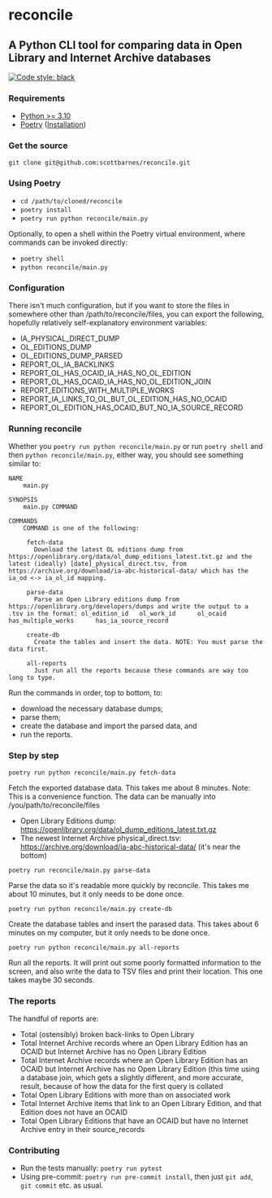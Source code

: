 # reconcile
## A Python CLI tool for comparing data in Open Library and Internet Archive databases
[![Code style: black](https://img.shields.io/badge/code%20style-black-000000.svg)](https://github.com/psf/black)

### Requirements
- [Python >= 3.10](https://www.python.org/downloads/release/python-3100/)
- [Poetry](https://github.com/python-poetry/poetry) ([Installation](https://github.com/python-poetry/poetry#installation))

### Get the source
`git clone git@github.com:scottbarnes/reconcile.git`

### Using Poetry
- `cd /path/to/cloned/reconcile`
- `poetry install`
- `poetry run python reconcile/main.py`

Optionally, to open a shell within the Poetry virtual environment, where commands can be
invoked directly:
- `poetry shell`
- `python reconcile/main.py`

### Configuration
There isn't much configuration, but if you want to store the files in somewhere other
than /path/to/reconcile/files, you can export the following, hopefully relatively
self-explanatory environment variables:
- IA_PHYSICAL_DIRECT_DUMP
- OL_EDITIONS_DUMP
- OL_EDITIONS_DUMP_PARSED
- REPORT_OL_IA_BACKLINKS
- REPORT_OL_HAS_OCAID_IA_HAS_NO_OL_EDITION
- REPORT_OL_HAS_OCAID_IA_HAS_NO_OL_EDITION_JOIN
- REPORT_EDITIONS_WITH_MULTIPLE_WORKS
- REPORT_IA_LINKS_TO_OL_BUT_OL_EDITION_HAS_NO_OCAID
- REPORT_OL_EDITION_HAS_OCAID_BUT_NO_IA_SOURCE_RECORD

### Running reconcile
Whether you `poetry run python reconcile/main.py` or run `poetry shell` and then `python reconcile/main.py`, either way, you should see something similar to:
```
NAME
    main.py

SYNOPSIS
    main.py COMMAND

COMMANDS
    COMMAND is one of the following:

     fetch-data
       Download the latest OL editions dump from https://openlibrary.org/data/ol_dump_editions_latest.txt.gz and the latest (ideally) [date]_physical_direct.tsv, from https://archive.org/download/ia-abc-historical-data/ which has the ia_od <-> ia_ol_id mapping.

     parse-data
       Parse an Open Library editions dump from https://openlibrary.org/developers/dumps and write the output to a .tsv in the format: ol_edition_id   ol_work_id      ol_ocaid        has_multiple_works      has_ia_source_record

     create-db
       Create the tables and insert the data. NOTE: You must parse the data first.

     all-reports
       Just run all the reports because these commands are way too long to type.
```
Run the commands in order, top to bottom, to:
- download the necessary database dumps;
- parse them;
- create the database and import the parsed data, and
- run the reports.

### Step by step
```
poetry run python reconcile/main.py fetch-data
```
Fetch the exported database data. This takes me about 8 minutes.
Note: This is a convenience function. The data can be manually into /you/path/to/reconcile/files
- Open Library Editions dump: https://openlibrary.org/data/ol_dump_editions_latest.txt.gz
- The newest Internet Archive physical_direct.tsv: https://archive.org/download/ia-abc-historical-data/ (it's near the bottom)

```
poetry run reconcile/main.py parse-data
```
Parse the data so it's readable more quickly by reconcile. This takes me about 10
minutes, but it only needs to be done once.

```
poetry run python reconcile/main.py create-db
```
Create the database tables and insert the parased data. This takes about 6 minutes on my
computer, but it only needs to be done once.

```
poetry run python reconcile/main.py all-reports
```
Run all the reports. It will print out some poorly formatted information to the screen,
and also write the data to TSV files and print their location. This one takes maybe 30
seconds.

### The reports
The handful of reports are:
- Total (ostensibly) broken back-links to Open Library
- Total Internet Archive records where an Open Library Edition has an OCAID but Internet Archive has no Open Library Edition
- Total Internet Archive records where an Open Library Edition has an OCAID but Internet
  Archive has no Open Library Edition (this time using a database join, which gets
  a slightly different, and more accurate, result, because of how the data for the first
  query is collated
- Total Open Library Editions with more than on associated work
- Total Internet Archive items that link to an Open Library Edition, and that Edition does not have an OCAID
- Total Open Library Editions that have an OCAID but have no Internet Archive entry in their source_records

### Contributing
- Run the tests manually: `poetry run pytest`
- Using pre-commit: `poetry run pre-commit install`, then just `git add`, `git commit`
  etc. as usual.
